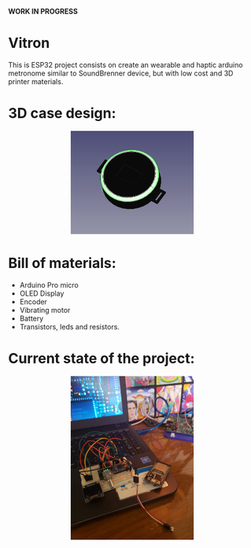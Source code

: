 **WORK IN PROGRESS**

# Vitron
This is ESP32 project consists on create an wearable and haptic arduino metronome similar to SoundBrenner device, but with low cost and  3D printer materials.
# 3D case design:
 <p align="center"><img src="images/3dcase.PNG"  width="250">

# Bill of materials:
- Arduino Pro micro
- OLED Display
- Encoder
- Vibrating motor
- Battery
- Transistors, leds and resistors.

# Current state of the project:
 <p align="center"><img src="images/currentstate.jpeg"  width="250">

